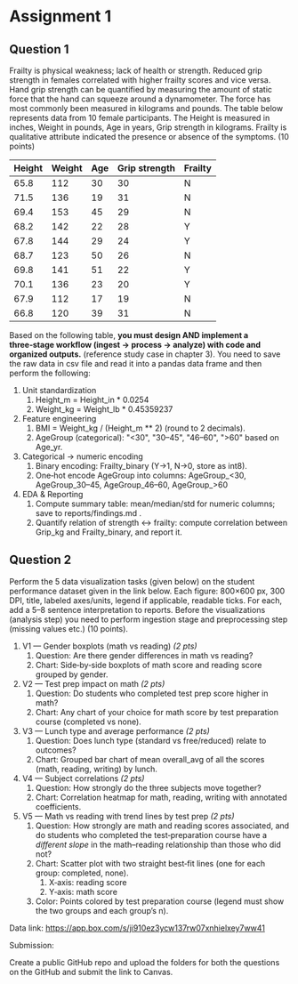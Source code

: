 # Assignment 1

## Question 1
Frailty is physical weakness; lack of health or strength. Reduced grip strength in females correlated with higher frailty scores and vice versa. Hand grip strength can be quantified by measuring the amount of static force that the hand can squeeze around a dynamometer. The force has most commonly been measured in kilograms and pounds. The table below represents data from 10 female participants. The Height is measured in inches, Weight in pounds, Age in years, Grip strength in kilograms. Frailty is qualitative attribute indicated the presence or absence of the symptoms. (10 points)

| Height | Weight | Age | Grip strength | Frailty |
| --- | --- | --- | --- | --- |
| 65.8 | 112 | 30  | 30  | N   |
| 71.5 | 136 | 19  | 31  | N   |
| 69.4 | 153 | 45  | 29  | N   |
| 68.2 | 142 | 22  | 28  | Y   |
| 67.8 | 144 | 29  | 24  | Y   |
| 68.7 | 123 | 50  | 26  | N   |
| 69.8 | 141 | 51  | 22  | Y   |
| 70.1 | 136 | 23  | 20  | Y   |
| 67.9 | 112 | 17  | 19  | N   |
| 66.8 | 120 | 39  | 31  | N   |

Based on the following table, **you must design AND implement a three‑stage workflow (ingest → process → analyze) with code and organized outputs.** (reference study case in chapter 3). You need to save the raw data in csv file and read it into a pandas data frame and then perform the following:

1. Unit standardization
    1. Height_m = Height_in \* 0.0254
    2. Weight_kg = Weight_lb \* 0.45359237
2. Feature engineering
    1. BMI = Weight_kg / (Height_m \*\* 2) (round to 2 decimals).
    2. AgeGroup (categorical): "&lt;30", "30–45", "46–60", "&gt;60" based on Age_yr.
3. Categorical → numeric encoding
    1. Binary encoding: Frailty_binary (Y→1, N→0, store as int8).
    2. One‑hot encode AgeGroup into columns: AgeGroup_&lt;30, AgeGroup_30–45, AgeGroup_46–60, AgeGroup_&gt;60
4. EDA & Reporting
    1. Compute summary table: mean/median/std for numeric columns; save to reports/findings.md .
    2. Quantify relation of strength ↔ frailty: compute correlation between Grip_kg and Frailty_binary, and report it.

## Question 2
Perform the 5 data visualization tasks (given below) on the student performance dataset given in the link below. Each figure: 800×600 px, 300 DPI, title, labeled axes/units, legend if applicable, readable ticks. For each, add a 5–8 sentence interpretation to reports. Before the visualizations (analysis step) you need to perform ingestion stage and preprocessing step (missing values etc.) (10 points).

1. V1 — Gender boxplots (math vs reading) _(2 pts)_
    1. Question: Are there gender differences in math vs reading?
    2. Chart: Side‑by‑side boxplots of math score and reading score grouped by gender.
2. V2 — Test prep impact on math _(2 pts)_
    1. Question: Do students who completed test prep score higher in math?
    2. Chart: Any chart of your choice for math score by test preparation course (completed vs none).
3. V3 — Lunch type and average performance _(2 pts)_
    1. Question: Does lunch type (standard vs free/reduced) relate to outcomes?
    2. Chart: Grouped bar chart of mean overall_avg of all the scores (math, reading, writing) by lunch.
4. V4 — Subject correlations _(2 pts)_
    1. Question: How strongly do the three subjects move together?
    2. Chart: Correlation heatmap for math, reading, writing with annotated coefficients.
5. V5 — Math vs reading with trend lines by test prep _(2 pts)_
    1. Question: How strongly are math and reading scores associated, and do students who completed the test‑preparation course have a _different slope_ in the math–reading relationship than those who did not?
    2. Chart: Scatter plot with two straight best‑fit lines (one for each group: completed, none).
        1. X‑axis: reading score
        2. Y‑axis: math score
    3. Color: Points colored by test preparation course (legend must show the two groups and each group’s n).

Data link: <https://app.box.com/s/ji910ez3ycw137rw07xnhielxey7ww41>

Submission:

Create a public GitHub repo and upload the folders for both the questions on the GitHub and submit the link to Canvas.